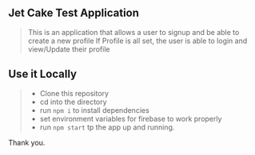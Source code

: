 ## Jet Cake Test Application

> This is an application that allows a user to signup and be able to create a new profile 
>If Profile is all set, the user is able to login and view/Update their profile


## Use it Locally

> - Clone this repository
> - cd into the directory
> - run `npm i` to install dependencies
> - set environment variables for firebase to work properly
> - run `npm start` tp the app up and running.


Thank you.
